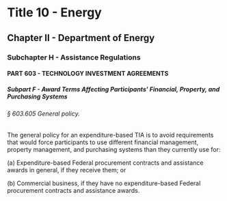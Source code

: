 
# Title 10 - Energy
## Chapter II - Department of Energy
### Subchapter H - Assistance Regulations
#### PART 603 - TECHNOLOGY INVESTMENT AGREEMENTS
##### Subpart F - Award Terms Affecting Participants' Financial, Property, and Purchasing Systems
###### § 603.605 General policy.

The general policy for an expenditure-based TIA is to avoid requirements that would force participants to use different financial management, property management, and purchasing systems than they currently use for:

(a) Expenditure-based Federal procurement contracts and assistance awards in general, if they receive them; or

(b) Commercial business, if they have no expenditure-based Federal procurement contracts and assistance awards.
